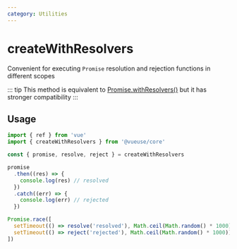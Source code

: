 ```yaml
---
category: Utilities
---
```


# createWithResolvers

Convenient for executing `Promise` resolution and rejection functions in different scopes

::: tip
This method is equivalent to [Promise.withResolvers()](https://developer.mozilla.org/en-US/docs/Web/JavaScript/Reference/Global_Objects/Promise/withResolvers) but it has stronger compatibility
:::

## Usage

```ts
import { ref } from 'vue'
import { createWithResolvers } from '@vueuse/core'

const { promise, resolve, reject } = createWithResolvers

promise
  .then((res) => {
    console.log(res) // resolved
  })
  .catch((err) => {
    console.log(err) // rejected
  })

Promise.race([
  setTimeout(() => resolve('resolved'), Math.ceil(Math.random() * 1000)),
  setTimeout(() => reject('rejected'), Math.ceil(Math.random() * 1000)),
])
```

